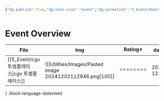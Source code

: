 ```yaml
---
{"dg-publish":true,"dg-note-icon":"event","dg-permalink":"5_Event/Overview/event","tags":["event","overview"],"permalink":"/5_Event/Overview/event/","dgPassFrontmatter":true,"noteIcon":"event"}
---
```


# Event Overview
| File                                  | Img                                                        | Rating⭐  | date         |
| ------------------------------------- | ---------------------------------------------------------- | -------- | ------------ |
| [[5_Event/cgv 투썸플레이스\|cgv 투썸플레이스]] | ![[Utilities/Images/Pasted image 20241202112946.png\|100]] | ⭐⭐⭐⭐⭐⭐⭐⭐ | 2024. 12. 1. |

{ .block-language-dataview}

